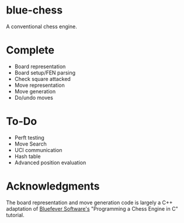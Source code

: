 # blue-chess
A conventional chess engine.

# Complete
- Board representation
- Board setup/FEN parsing
- Check square attacked
- Move representation
- Move generation
- Do/undo moves

# To-Do
- Perft testing
- Move Search
- UCI communication
- Hash table
- Advanced position evaluation

# Acknowledgments
The board representation and move generation code is largely a C++ adaptation of [Bluefever Software's](https://www.youtube.com/channel/UCFkfibjxPzrP0e2WIa8aJCg) "Programming a Chess Engine in C" tutorial.
